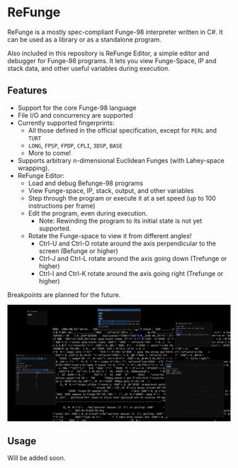 # ReFunge

ReFunge is a mostly spec-compliant Funge-98 interpreter written in C#.
It can be used as a library or as a standalone program.

Also included in this repository is ReFunge Editor, a simple editor and debugger for Funge-98 programs. 
It lets you view Funge-Space, IP and stack data, and other useful variables during execution.

## Features

- Support for the core Funge-98 language
- File I/O and concurrency are supported
- Currently supported fingerprints:
  - All those defined in the official specification, except for `PERL` and `TURT`
  - `LONG`, `FPSP`, `FPDP`, `CPLI`, `3DSP`, `BASE`
  - More to come!
- Supports arbitrary n-dimensional Euclidean Funges (with Lahey-space wrapping).
- ReFunge Editor:
  - Load and debug Befunge-98 programs
  - View Funge-space, IP, stack, output, and other variables
  - Step through the program or execute it at a set speed (up to 100 instructions per frame)
  - Edit the program, even during execution.
    - Note: Rewinding the program to its initial state is not yet supported.
  - Rotate the Funge-space to view it from different angles!
    - Ctrl-U and Ctrl-O rotate around the axis perpendicular to the screen (Befunge or higher)
    - Ctrl-J and Ctrl-L rotate around the axis going down (Trefunge or higher)
    - Ctrl-I and Ctrl-K rotate around the axis going right (Trefunge or higher)

Breakpoints are planned for the future.

![image.png](image.png)

## Usage

Will be added soon.
